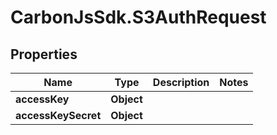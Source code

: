 # CarbonJsSdk.S3AuthRequest

## Properties

Name | Type | Description | Notes
------------ | ------------- | ------------- | -------------
**accessKey** | **Object** |  | 
**accessKeySecret** | **Object** |  | 


